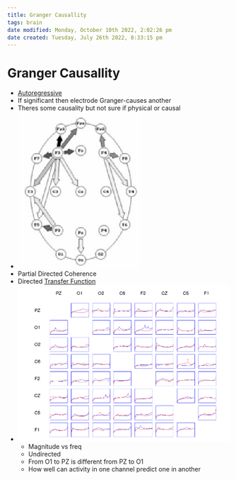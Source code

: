 ```yaml
---
title: Granger Causallity
tags: brain
date modified: Monday, October 10th 2022, 2:02:26 pm
date created: Tuesday, July 26th 2022, 8:33:15 pm
---
```


# Granger Causallity
- [Autoregressive](Autoregressive.md)
- If significant then electrode Granger-causes another
- Theres some causality but not sure if physical or causal
- ![im](images/Pasted%20image%2020220502162343.png)
- Partial Directed Coherence
- Directed [Transfer Function](Transfer%20Function.md)
- ![im](images/Pasted%20image%2020220502162559.png)
	- Magnitude vs freq
	- Undirected
	- From O1 to PZ is different from PZ to O1
	- How well can activity in one channel predict one in another

